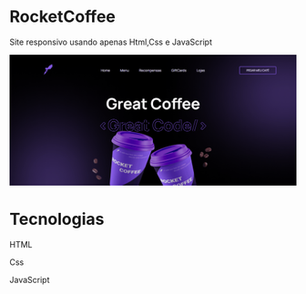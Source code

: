 # RocketCoffee

 Site responsivo usando apenas Html,Css e JavaScript
 
<img src="./imgs/Animação.gif" />

<h1>Tecnologias</h1>
<p>HTML</p>
<p>Css</p>
<p>JavaScript</p>


